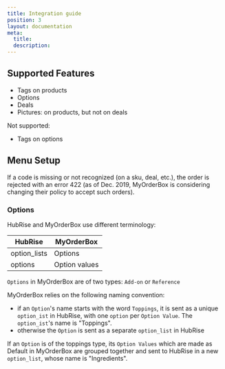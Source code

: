 ```yaml
---
title: Integration guide
position: 3
layout: documentation
meta:
  title:
  description:
---
```


## Supported Features

- Tags on products
- Options
- Deals
- Pictures: on products, but not on deals

Not supported:

- Tags on options

## Menu Setup

If a code is missing or not recognized (on a sku, deal, etc.), the order is rejected with an error 422 (as of Dec. 2019, MyOrderBox is considering changing their policy to accept such orders).

### Options

HubRise and MyOrderBox use different terminology:

| HubRise      | MyOrderBox    |
| ------------ | ------------- |
| option_lists | Options       |
| options      | Option values |

`Options` in MyOrderBox are of two types: `Add-on` or `Reference`

MyOrderBox relies on the following naming convention:

- if an `Option`'s name starts with the word `Toppings`, it is sent as a unique `option_ist` in HubRise, with one `option` per `Option Value`. The `option_ist`'s name is "Toppings".
- otherwise the `Option` is sent as a separate `option_list` in HubRise

If an `Option` is of the toppings type, its `Option Values` which are made as Default in MyOrderBox are grouped together and sent to HubRise in a new `option_list`, whose name is "Ingredients".

